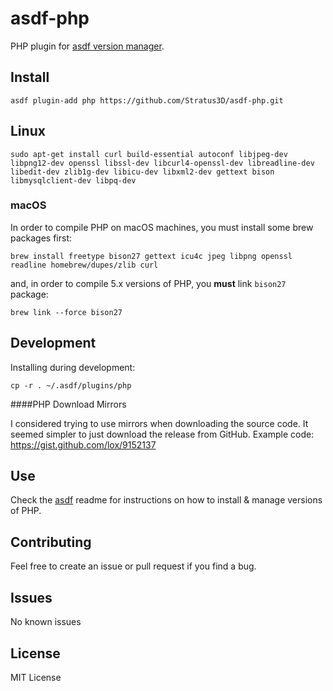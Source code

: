 # asdf-php
 PHP plugin for [asdf version manager](https://github.com/HashNuke/asdf).

## Install

```
asdf plugin-add php https://github.com/Stratus3D/asdf-php.git
```

## Linux

```
sudo apt-get install curl build-essential autoconf libjpeg-dev libpng12-dev openssl libssl-dev libcurl4-openssl-dev libreadline-dev libedit-dev zlib1g-dev libicu-dev libxml2-dev gettext bison libmysqlclient-dev libpq-dev
```

### macOS

In order to compile PHP on macOS machines, you must install some brew packages first:

```
brew install freetype bison27 gettext icu4c jpeg libpng openssl readline homebrew/dupes/zlib curl
```

and, in order to compile 5.x versions of PHP, you **must** link `bison27` package:

```
brew link --force bison27
```

## Development

Installing during development:

```
cp -r . ~/.asdf/plugins/php
```

####PHP Download Mirrors

I considered trying to use mirrors when downloading the source code. It seemed simpler to just download the release from GitHub. Example code: https://gist.github.com/lox/9152137

## Use

Check the [asdf](https://github.com/HashNuke/asdf) readme for instructions on how to install & manage versions of PHP.

## Contributing

Feel free to create an issue or pull request if you find a bug.

## Issues

No known issues

## License
MIT License
